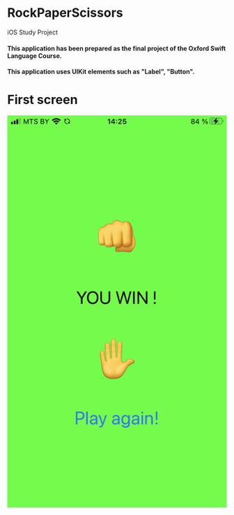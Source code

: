 # RockPaperScissors
iOS Study Project

#### This application has been prepared as the final project of the Oxford Swift Language Course.

#### This application uses UIKit elements such as "Label", "Button".

# First screen

![RockPaperScissors](https://github.com/konoin/RockPaperScissors/blob/main/IMG_0174.PNG)

